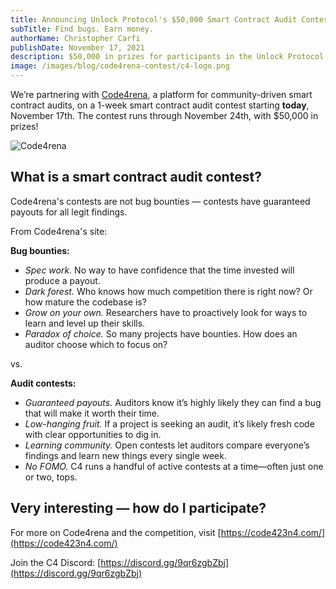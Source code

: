 ```yaml
---
title: Announcing Unlock Protocol's $50,000 Smart Contract Audit Contest
subTitle: Find bugs. Earn money.
authorName: Christopher Carfi
publishDate: November 17, 2021
description: $50,000 in prizes for participants in the Unlock Protocol smart contract code audit contest, launched in conjunction with Code4rena.
image: /images/blog/code4rena-contest/c4-logo.png
---
```


We’re partnering with [Code4rena](https://code423n4.com/), a platform for community-driven smart contract audits, on a 1-week smart contract audit contest starting **today**, November 17th. The contest runs through November 24th, with $50,000 in prizes!

![Code4rena](/images/blog/code4rena-contest/c4-logo.png)

## What is a smart contract audit contest?

Code4rena's contests are not bug bounties — contests have guaranteed payouts for all legit findings.

From Code4rena's site:

**Bug bounties:**

- _Spec work._ No way to have confidence that the time invested will produce a payout.
- _Dark forest._ Who knows how much competition there is right now? Or how mature the codebase is?
- _Grow on your own._ Researchers have to proactively look for ways to learn and level up their skills.
- _Paradox of choice._ So many projects have bounties. How does an auditor choose which to focus on?

vs.

**Audit contests:**

- _Guaranteed payouts._ Auditors know it’s highly likely they can find a bug that will make it worth their time.
- _Low-hanging fruit._ If a project is seeking an audit, it’s likely fresh code with clear opportunities to dig in.
- _Learning community._ Open contests let auditors compare everyone’s findings and learn new things every single week.
- _No FOMO._ C4 runs a handful of active contests at a time—often just one or two, tops.

## Very interesting — how do I participate?

For more on Code4rena and the competition, visit [https://code423n4.com/](https://code423n4.com/)

Join the C4 Discord: [https://discord.gg/9qr6zgbZbj](https://discord.gg/9qr6zgbZbj)
